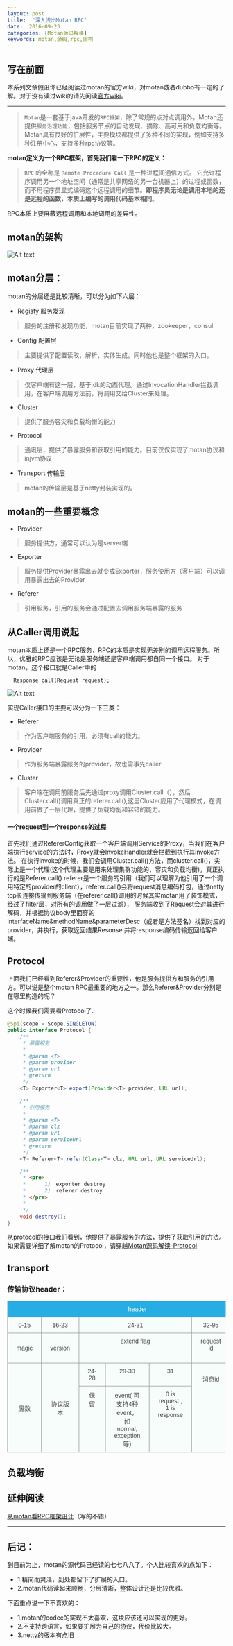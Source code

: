 ```yaml
---
layout: post
title:  "深入浅出Motan RPC"
date:  2016-09-23
categories: [Motan源码解读]
keywords: motan,源码,rpc,架构
---
```


## 写在前面
本系列文章假设你已经阅读过motan的官方wiki，对motan或者dubbo有一定的了解。对于没有读过wiki的请先阅读[官方wiki](https://github.com/weibocom/motan/wiki/zh_userguide)。

---

>`Motan`是一套基于java开发的`RPC框架`，除了常规的点对点调用外，Motan还提供`服务治理功能`，包括服务节点的自动发现、摘除、高可用和负载均衡等。Motan具有良好的扩展性，主要模块都提供了多种不同的实现，例如支持多种注册中心，支持多种rpc协议等。

**motan定义为一个RPC框架，首先我们看一下RPC的定义：**

>`RPC` 的全称是 `Remote Procedure Call` 是一种进程间通信方式。 它允许程序调用另一个地址空间（通常是共享网络的另一台机器上）的过程或函数，而不用程序员显式编码这个远程调用的细节。**即程序员无论是调用本地的还是远程的函数，本质上编写的调用代码基本相同**。

RPC本质上要屏蔽远程调用和本地调用的差异性。

<!--More-->

## motan的架构
![Alt text](/images/motan/motan-frame.png)

## motan分层：
motan的分层还是比较清晰，可以分为如下六层：

- Registy 服务发现
>服务的注册和发现功能，motan目前实现了两种，zookeeper，consul

- Config 配置层
>主要提供了配置读取，解析，实体生成。同时他也是整个框架的入口。

- Proxy 代理层
>仅客户端有这一层，基于jdk的动态代理。通过InvocationHandler拦截调用，在客户端调用方法前，将调用交给Cluster来处理。

- Cluster 
>提供了服务容灾和负载均衡的能力

- Protocol
>通讯层，提供了暴露服务和获取引用的能力。目前仅仅实现了motan协议和injvm协议

- Transport 传输层
>motan的传输层是基于netty封装实现的。

## motan的一些重要概念

- Provider
>服务提供方，通常可以认为是server端

- Exporter
>服务提供Provider暴露出去就变成Exporter，服务使用方（客户端）可以调用暴露出去的Provider

- Referer
>引用服务，引用的服务会通过配置去调用服务端暴露的服务

## 从Caller调用说起
motan本质上还是一个RPC服务，RPC的本质是实现无差别的调用远程服务。所以，优雅的RPC应该是无论是服务端还是客户端调用都自同一个接口。
对于motan，这个接口就是Caller中的

```
  Response call(Request request);
```

![Alt text](/images/motan/caller.png)


实现Caller接口的主要可以分为一下三类：
- Referer
>作为客户端服务的引用，必须有call的能力。

- Provider
>作为服务端暴露服务的provider，故也需事先caller

- Cluster
>客户端在调用前服务后先通过proxy调用Cluster.call（），然后Cluster.call()调用真正的referer.call(),这里Cluster应用了代理模式，在调用前做了一层代理，提供了负载均衡和容错的能力。


#### 一个request到一个response的过程

首先我们通过RefererConfig获取一个客户端调用Service的Proxy，当我们在客户端执行service的方法时，Proxy就会InvokeHandler就会拦截到执行其invoke方法。
在执行invoke的时候，我们会调用Cluster.call()方法，而cluster.call()，实际上是一个代理(这个代理主要是用来处理集群功能的，容灾和负载均衡)，真正执行的是Referer.call()
referer是一个服务的引用（我们可以理解为他引用了一个调用特定的provider的client），referer.call()会将request消息编码打包，通过netty tcp长连接传输到服务端（在referer.call()调用的时候其实motan用了装饰模式，经过了filter层，对所有的调用做了一层过滤），
服务端收到了Request会对其进行解码，并根据协议body里面穿的interfaceName&methodName&parameterDesc（或者是方法签名）找到对应的provider，并执行，获取返回结果Resonse
并将response编码传输返回给客户端。


## Protocol

上面我们已经看到Referer&Provider的重要性，他是服务提供方和服务的引用方。可以说是整个motan RPC最重要的地方之一。那么Referer&Provider分别是在哪里构造的呢？

这个时候我们需要看Protocol了.

``` java
@Spi(scope = Scope.SINGLETON)
public interface Protocol {
    /**
     * 暴露服务
     *
     * @param <T>
     * @param provider
     * @param url
     * @return
     */
    <T> Exporter<T> export(Provider<T> provider, URL url);

    /**
     * 引用服务
     *
     * @param <T>
     * @param clz
     * @param url
     * @param serviceUrl
     * @return
     */
    <T> Referer<T> refer(Class<T> clz, URL url, URL serviceUrl);

    /**
     * <pre>
	 * 		1） exporter destroy
	 * 		2） referer destroy
	 * </pre>
     *
     */
    void destroy();
}

```

从protocol的接口我们看到，他提供了暴露服务的方法，提供了获取引用的方法。
如果需要详细了解motan的Protocol，请穿越[Motan源码解读-Protocol](http://zhizus.com/code/motan-protocol)

## transport

### 传输协议header：

<table style="border-collapse:collapse;border-spacing:0;border-color:#999"><tr><th style="font-family:Arial, sans-serif;font-size:14px;font-weight:normal;padding:10px 20px;border-style:solid;border-width:1px;overflow:hidden;word-break:normal;border-color:#999;color:#fff;background-color:#26ADE4;text-align:center" colspan="7">header</th></tr><tr><td style="font-family:Arial, sans-serif;font-size:14px;padding:10px 20px;border-style:solid;border-width:1px;overflow:hidden;word-break:normal;border-color:#999;color:#444;background-color:#F7FDFA;text-align:center">0-15</td><td style="font-family:Arial, sans-serif;font-size:14px;padding:10px 20px;border-style:solid;border-width:1px;overflow:hidden;word-break:normal;border-color:#999;color:#444;background-color:#F7FDFA;text-align:center">16-23</td><td style="font-family:Arial, sans-serif;font-size:14px;padding:10px 20px;border-style:solid;border-width:1px;overflow:hidden;word-break:normal;border-color:#999;color:#444;background-color:#F7FDFA;text-align:center;vertical-align:top" colspan="3">24-31</td><td style="font-family:Arial, sans-serif;font-size:14px;padding:10px 20px;border-style:solid;border-width:1px;overflow:hidden;word-break:normal;border-color:#999;color:#444;background-color:#F7FDFA;text-align:center;vertical-align:top">32-95</td><td style="font-family:Arial, sans-serif;font-size:14px;padding:10px 20px;border-style:solid;border-width:1px;overflow:hidden;word-break:normal;border-color:#999;color:#444;background-color:#F7FDFA;text-align:center;vertical-align:top">96-127</td></tr><tr><td style="font-family:Arial, sans-serif;font-size:14px;padding:10px 20px;border-style:solid;border-width:1px;overflow:hidden;word-break:normal;border-color:#999;color:#444;background-color:#F7FDFA;text-align:center">magic</td><td style="font-family:Arial, sans-serif;font-size:14px;padding:10px 20px;border-style:solid;border-width:1px;overflow:hidden;word-break:normal;border-color:#999;color:#444;background-color:#F7FDFA;text-align:center">version</td><td style="font-family:Arial, sans-serif;font-size:14px;padding:10px 20px;border-style:solid;border-width:1px;overflow:hidden;word-break:normal;border-color:#999;color:#444;background-color:#F7FDFA;text-align:center;vertical-align:top" colspan="3">extend flag</td><td style="font-family:Arial, sans-serif;font-size:14px;padding:10px 20px;border-style:solid;border-width:1px;overflow:hidden;word-break:normal;border-color:#999;color:#444;background-color:#F7FDFA;text-align:center;vertical-align:top">request id</td><td style="font-family:Arial, sans-serif;font-size:14px;padding:10px 20px;border-style:solid;border-width:1px;overflow:hidden;word-break:normal;border-color:#999;color:#444;background-color:#F7FDFA;text-align:center;vertical-align:top">body content length</td></tr><tr><td style="font-family:Arial, sans-serif;font-size:14px;padding:10px 20px;border-style:solid;border-width:1px;overflow:hidden;word-break:normal;border-color:#999;color:#444;background-color:#F7FDFA;text-align:center" rowspan="2">魔数</td><td style="font-family:Arial, sans-serif;font-size:14px;padding:10px 20px;border-style:solid;border-width:1px;overflow:hidden;word-break:normal;border-color:#999;color:#444;background-color:#F7FDFA;text-align:center" rowspan="2">协议版本</td><td style="font-family:Arial, sans-serif;font-size:14px;padding:10px 20px;border-style:solid;border-width:1px;overflow:hidden;word-break:normal;border-color:#999;color:#444;background-color:#F7FDFA;text-align:center;vertical-align:top">24-28</td><td style="font-family:Arial, sans-serif;font-size:14px;padding:10px 20px;border-style:solid;border-width:1px;overflow:hidden;word-break:normal;border-color:#999;color:#444;background-color:#F7FDFA;text-align:center;vertical-align:top">29-30</td><td style="font-family:Arial, sans-serif;font-size:14px;padding:10px 20px;border-style:solid;border-width:1px;overflow:hidden;word-break:normal;border-color:#999;color:#444;background-color:#F7FDFA;text-align:center;vertical-align:top">31</td><td style="font-family:Arial, sans-serif;font-size:14px;padding:10px 20px;border-style:solid;border-width:1px;overflow:hidden;word-break:normal;border-color:#999;color:#444;background-color:#F7FDFA;text-align:center;vertical-align:top" rowspan="2"><br>消息id<br></td><td style="font-family:Arial, sans-serif;font-size:14px;padding:10px 20px;border-style:solid;border-width:1px;overflow:hidden;word-break:normal;border-color:#999;color:#444;background-color:#F7FDFA;text-align:center;vertical-align:top" rowspan="2"><br>body包长</td></tr><tr><td style="font-family:Arial, sans-serif;font-size:14px;padding:10px 20px;border-style:solid;border-width:1px;overflow:hidden;word-break:normal;border-color:#999;color:#444;background-color:#F7FDFA;text-align:center;vertical-align:top">保留</td><td style="font-family:Arial, sans-serif;font-size:14px;padding:10px 20px;border-style:solid;border-width:1px;overflow:hidden;word-break:normal;border-color:#999;color:#444;background-color:#F7FDFA;text-align:center;vertical-align:top">event( 可支持4种event，<br>如normal, exception等)</td><td style="font-family:Arial, sans-serif;font-size:14px;padding:10px 20px;border-style:solid;border-width:1px;overflow:hidden;word-break:normal;border-color:#999;color:#444;background-color:#F7FDFA;text-align:center;vertical-align:top">0 is request , 1 is response</td></tr></table>


## 负载均衡


## 延伸阅读

[从motan看RPC框架设计](http://kriszhang.com/motan-rpc-impl/)（写的不错）

---
## 后记：

到目前为止，motan的源代码已经读的七七八八了。个人比较喜欢的点如下：
- 1.精简而灵活，到处都留下了扩展的入口。
- 2.motan代码读起来顺畅，分层清晰，整体设计还是比较优雅。

下面重点说一下不喜欢的：
- 1.motan的codec的实现不太喜欢，这块应该还可以实现的更好。
- 2.不支持跨语言，如果要扩展为自己的协议，代价比较大。
- 3.netty的版本有点旧


